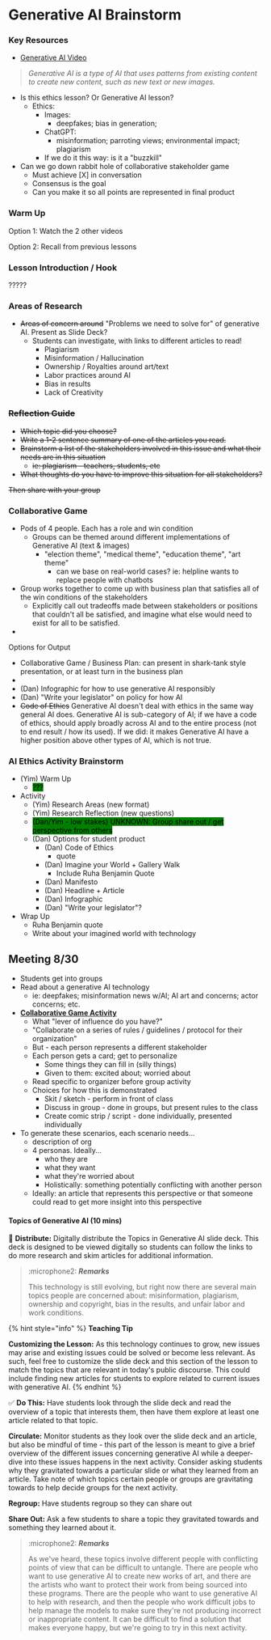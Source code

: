 # Generative AI Brainstorm

### Key Resources

* [Generative AI Video](https://youtu.be/X994dDnmRmY)

> _Generative AI is a type of AI that uses patterns from existing content to create new content, such as new text or new images._

* Is this ethics lesson? Or Generative AI lesson?
  * Ethics:&#x20;
    * Images:&#x20;
      * deepfakes; bias in generation;&#x20;
    * ChatGPT:
      * misinformation; parroting views; environmental impact; plagiarism
    * If we do it this way: is it a "buzzkill"
* Can we go down rabbit hole of collaborative stakeholder game
  * Must achieve \[X] in conversation
  * Consensus is the goal
  * Can you make it so all points are represented in final product

### Warm Up

Option 1: Watch the 2 other videos

Option 2: Recall from previous lessons

### Lesson Introduction / Hook

?????

### Areas of Research

* ~~Areas of concern around~~ "Problems we need to solve for" of generative AI. Present as Slide Deck?
  * Students can investigate, with links to different articles to read!
    * Plagiarism
    * Misinformation / Hallucination
    * Ownership / Royalties around art/text
    * Labor practices around AI
    * Bias in results
    * Lack of Creativity

### ~~Reflection Guide~~

* ~~Which topic did you choose?~~
* ~~Write a 1-2 sentence summary of one of the articles you read.~~
* ~~Brainstorm a list of the stakeholders involved in this issue and what their needs are in this situation~~
  * ~~ie: plagiarism - teachers, students, etc~~
* ~~What thoughts do you have to improve this situation for all stakeholders?~~

~~Then share with your group~~

### Collaborative Game

* Pods of 4 people. Each has a role and win condition
  * Groups can be themed around different implementations of Generative AI (text & images)
    * "election theme", "medical theme", "education theme", "art theme"
      * can we base on real-world cases? ie: helpline wants to replace people with chatbots
* Group works together to come up with business plan that satisfies all of the win conditions of the stakeholders
  * Explicitly call out tradeoffs made between stakeholders or positions that couldn't all be satisfied, and imagine what else would need to exist for all to be satisfied.
*

Options for Output

* Collaborative Game / Business Plan: can present in shark-tank style presentation, or at least turn in the business plan
*
* (Dan) Infographic for how to use generative AI responsibly
* (Dan) "Write your legislator" on policy for how AI
* ~~Code of Ethics~~ Generative AI doesn't deal with ethics in the same way general AI does. Generative AI is sub-category of AI; if we have a code of ethics, should apply broadly across AI and to the entire process (not to end result / how its used). If we did: it makes Generative AI have a higher position above other types of AI, which is not true.



### AI Ethics Activity Brainstorm

* (Yim) Warm Up
  * <mark style="background-color:green;">???</mark>
* Activity
  * (Yim) Research Areas (new format)
  * (Yim) Research Reflection (new questions)
  * <mark style="background-color:green;">(Dan/Yim - low stakes) UNKNOWN: Group share out / get perspective from others</mark>
  * (Dan) Options for student product
    * (Dan) Code of Ethics
      * quote
    * (Dan) Imagine your World + Gallery Walk
      * Include Ruha Benjamin Quote
    * (Dan) Manifesto
    * (Dan) Headline + Article
    * (Dan) Infographic
    * (Dan) "Write your legislator"?
* Wrap Up
  * Ruha Benjamin quote
  * Write about your imagined world with technology

## Meeting 8/30

* Students get into groups
* Read about a generative AI technology
  * ie: deepfakes; misinformation news w/AI; AI art and concerns; actor concerns; etc.
* [**Collaborative Game Activity**](https://docs.google.com/document/d/1PpXZyXyX\_U-L7m7HAP3muIcBRy0zTa2VAGhEedi8XVk/edit)
  * What "lever of influence do you have?"
  * "Collaborate on a series of rules / guidelines / protocol for their organization"
  * But - each person represents a different stakeholder
  * Each person gets a card; get to personalize
    * Some things they can fill in (silly things)
    * Given to them: excited about; worried about
  * Read specific to organizer before group activity
  * Choices for how this is demonstrated
    * Skit / sketch - perform in front of class
    * Discuss in group - done in groups, but present rules to the class
    * Create comic strip / script - done individually, presented individually
* To generate these scenarios, each scenario needs...
  * description of org
  * 4 personas. Ideally...
    * who they are
    * what they want
    * what they're worried about
    * Holistically: something potentially conflicting with another person
  * Ideally: an article that represents this perspective or that someone could read to get more insight into this perspective



#### Topics of Generative AI (10 mins)

📄 **Distribute:** Digitally distribute the Topics in Generative AI slide deck. This deck is designed to be viewed digitally so students can follow the links to do more research and skim articles for additional information.

> :microphone2: _**Remarks**_
>
> This technology is still evolving, but right now there are several main topics people are concerned about: misinformation, plagiarism, ownership and copyright, bias in the results, and unfair labor and work conditions.

{% hint style="info" %}
**Teaching Tip**

**Customizing the Lesson:** As this technology continues to grow, new issues may arise and existing issues could be solved or become less relevant. As such, feel free to customize the slide deck and this section of the lesson to match the topics that are relevant in today's public discourse. This could include finding new articles for students to explore related to current issues with generative AI.&#x20;
{% endhint %}

✅ **Do This:** Have students look through the slide deck and read the overview of a topic that interests them, then have them explore at least one article related to that topic.

**Circulate:** Monitor students as they look over the slide deck and an article, but also be mindful of time - this part of the lesson is meant to give a brief overview of the different issues concerning generative AI while a deeper-dive into these issues happens in the next activity. Consider asking students why they gravitated towards a particular slide or what they learned from an article. Take note of which topics certain people or groups are gravitating towards to help decide groups for the next activity.

**Regroup:** Have students regroup so they can share out

**Share Out:** Ask a few students to share a topic they gravitated towards and something they learned about it.

> :microphone2: _**Remarks**_
>
> As we've heard, these topics involve different people with conflicting points of view that can be difficult to untangle. There are people who want to use generative AI to create new works of art, and there are the artists who want to protect their work from being sourced into these programs. There are the people who want to use generative AI to help with research, and then the people who work difficult jobs to help manage the models to make sure they're not producing incorrect or inappropriate content. It can be difficult to find a solution that makes everyone happy, but we're going to try in this next activity.

